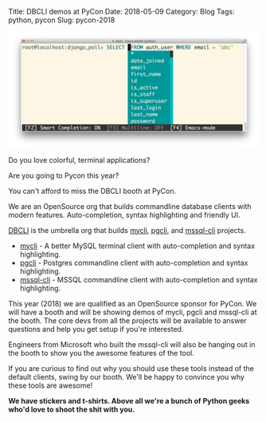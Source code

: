 Title: DBCLI demos at PyCon
Date: 2018-05-09
Category: Blog
Tags: python, pycon
Slug: pycon-2018


<img src='/images/syntax/light/tango.png' width=750px align=center alt='screenshot'/>


Do you love colorful, terminal applications?

Are you going to Pycon this year?

You can't afford to miss the DBCLI booth at PyCon.

We are an OpenSource org that builds commandline database clients with modern
features. Auto-completion, syntax highlighting and friendly UI.

[DBCLI](https://www.dbcli.com) is the umbrella org that builds
[mycli](https://www.mycli.net), [pgcli](https://www.pgcli.com), and
[mssql-cli](https://github.com/dbcli/mssql-cli) projects.

* [mycli](https://www.mycli.net) - A better MySQL terminal client with auto-completion and syntax highlighting.
* [pgcli](https://www.pgcli.com) - Postgres commandline client with auto-completion and syntax highlighting.
* [mssql-cli](https://github.com/dbcli/mssql-cli) - MSSQL commandline client with auto-completion and syntax highlighting.

This year (2018) we are qualified as an OpenSource sponsor for PyCon. We will
have a booth and will be showing demos of mycli, pgcli and mssql-cli at the
booth. The core devs from all the projects will be available to answer
questions and help you get setup if you're interested. 

Engineers from Microsoft who built the mssql-cli will also be hanging out in
the booth to show you the awesome features of the tool.

If you are curious to find out why you should use these tools instead of the
default clients, swing by our booth. We'll be happy to convince you why these
tools are awesome!

**We have stickers and t-shirts. Above all we're a bunch of Python geeks who'd love
to shoot the shit with you.**
